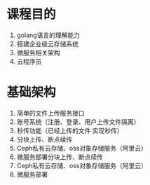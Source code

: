 # 课程目的
1. golang语言的理解能力
2. 搭建企业级云存储系统
3. 微服务相关架构
4. 云程序员

# 基础架构

1. 简单的文件上传服务接口
2. 账号系统（注册、登录、用户上传文件隔离）
3. 秒传功能（已经上传的文件 实现秒传）
4. 分块上传、断点续传
5. Ceph私有云存储、oss对象存储服务（阿里云）
6. 微服务部署分块上传、断点续传
5. Ceph私有云存储、oss对象存储服务（阿里云）
6. 微服务部署
